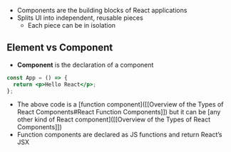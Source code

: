 - Components are the building blocks of React applications
- Splits UI into independent, reusable pieces
  - Each piece can be in isolation

## Element vs Component

- **Component** is the declaration of a component

```jsx
const App = () => {
  return <p>Hello React</p>;
};
```

- The above code is a [function component]([[Overview of the Types of React Components#React Function Components]]) but it can be [any other kind of React component]([[Overview of the Types of React Components]])
- Function components are declared as JS functions and return React’s JSX
